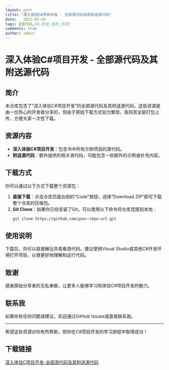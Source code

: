 ```yaml
---
layout: post
title: "深入体验C#项目开发 - 全部源代码及其附送源代码"
date:   2023-05-04
tags: [源代码,C#,附送,项目,开发]
comments: true
author: admin
---
```

# 深入体验C#项目开发 - 全部源代码及其附送源代码

## 简介

本仓库包含了“深入体验C#项目开发”的全部源代码及其附送源代码。这些资源是由一位热心的开发者分享的，但由于原始下载方式较为繁琐，我将其全部打包上传，方便大家一次性下载。

## 资源内容

- **深入体验C#项目开发**：包含书中所有示例项目的源代码。
- **附送源代码**：额外提供的相关源代码，可能包含一些额外的示例或补充内容。

## 下载方式

你可以通过以下方式下载整个资源包：

1. **直接下载**：点击仓库页面右侧的“Code”按钮，选择“Download ZIP”即可下载整个仓库的压缩包。
2. **Git Clone**：如果你已经安装了Git，可以使用以下命令将仓库克隆到本地：
   ```bash
   git clone https://github.com/your-repo-url.git
   ```

## 使用说明

下载后，你可以直接解压并查看源代码。建议使用Visual Studio或其他C#开发环境打开项目，以便更好地理解和运行代码。

## 致谢

感谢原始分享者的无私奉献，让更多人能够学习和体验C#项目开发的魅力。

## 联系我

如果你有任何问题或建议，欢迎通过GitHub Issues或直接联系我。

---

希望这些资源对你有所帮助，祝你在C#项目开发的学习旅程中取得成功！

## 下载链接

[深入体验C项目开发-全部源代码及其附送源代码](https://pan.quark.cn/s/5785e57d523a)